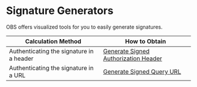# Signature Generators

OBS offers visualized tools for you to easily generate signatures.

| Calculation Method | How to Obtain |
| ------- | ---------------- |
| Authenticating the signature in a header | [Generate Signed Authorization Header](https://noaccident.github.io/obs-sgnature-tools/en-us/header_signature.html) |
| Authenticating the signature in a URL | [Generate Signed Query URL](https://noaccident.github.io/obs-sgnature-tools/en-us/query_signature.html) |